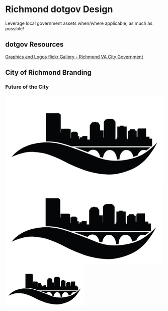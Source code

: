 # Richmond dotgov Design  

Leverage local government assets when/where applicable, as much as possible!  

## dotgov Resources  
[Graphics and Logos flickr Gallery - Richmond VA City Government](https://www.flickr.com/photos/richmond-va/albums/72157632188956361)  

## City of Richmond Branding  

### Future of the City
![Future of the City Clean](https://raw.githubusercontent.com/rvacivtech/design/master/img/city-of-the-future-clean.png)  
![Future of the City Clean(er) w500](https://raw.githubusercontent.com/rvacivtech/design/master/img/city-of-the-future-01-w500.png)  
![Future of the City Clean(er) w250](https://raw.githubusercontent.com/rvacivtech/design/master/img/city-of-the-future-01-w250.png)  

